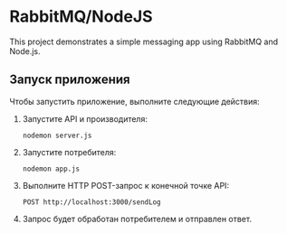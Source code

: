 # RabbitMQ/NodeJS

This project demonstrates a simple messaging app using RabbitMQ and Node.js.

## Запуск приложения

Чтобы запустить приложение, выполните следующие действия:

1. Запустите API и производителя:

    ```
    nodemon server.js
    ```

2. Запустите потребителя:

    ``` 
    nodemon app.js
    ```
    
3. Выполните HTTP POST-запрос к конечной точке API:

    ```
    POST http://localhost:3000/sendLog
    ```

4. Запрос будет обработан потребителем и отправлен ответ.